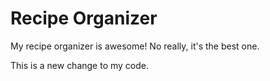Recipe Organizer
================

My recipe organizer is awesome!
No really, it's the best one.

This is a new change to my code.